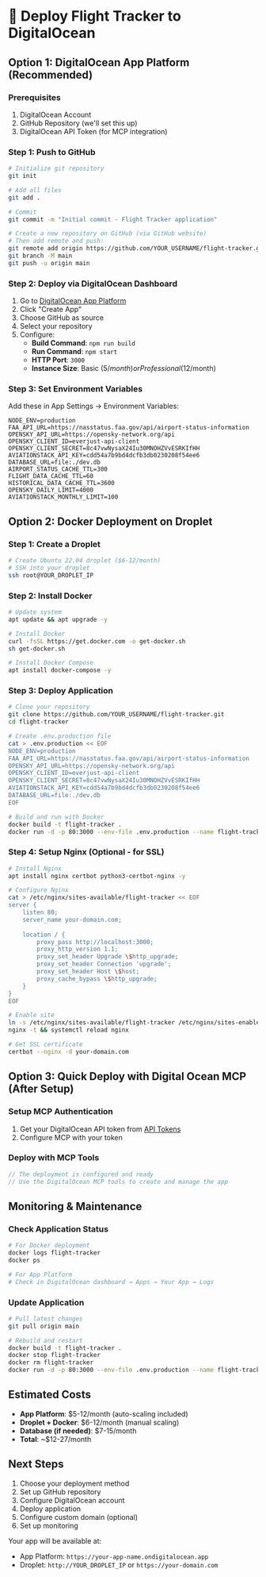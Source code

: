 # 🚀 Deploy Flight Tracker to DigitalOcean

## Option 1: DigitalOcean App Platform (Recommended)

### Prerequisites
1. DigitalOcean Account
2. GitHub Repository (we'll set this up)
3. DigitalOcean API Token (for MCP integration)

### Step 1: Push to GitHub

```bash
# Initialize git repository
git init

# Add all files
git add .

# Commit
git commit -m "Initial commit - Flight Tracker application"

# Create a new repository on GitHub (via GitHub website)
# Then add remote and push:
git remote add origin https://github.com/YOUR_USERNAME/flight-tracker.git
git branch -M main
git push -u origin main
```

### Step 2: Deploy via DigitalOcean Dashboard

1. Go to [DigitalOcean App Platform](https://cloud.digitalocean.com/apps)
2. Click "Create App"
3. Choose GitHub as source
4. Select your repository
5. Configure:
   - **Build Command**: `npm run build`
   - **Run Command**: `npm start`
   - **HTTP Port**: `3000`
   - **Instance Size**: Basic ($5/month) or Professional ($12/month)

### Step 3: Set Environment Variables

Add these in App Settings → Environment Variables:

```env
NODE_ENV=production
FAA_API_URL=https://nasstatus.faa.gov/api/airport-status-information
OPENSKY_API_URL=https://opensky-network.org/api
OPENSKY_CLIENT_ID=everjust-api-client
OPENSKY_CLIENT_SECRET=8c47vwNysaX24Iu30MNOHZVvESRKIfHH
AVIATIONSTACK_API_KEY=cdd54a7b9bd4dcfb3db0230208f54ee6
DATABASE_URL=file:./dev.db
AIRPORT_STATUS_CACHE_TTL=300
FLIGHT_DATA_CACHE_TTL=60
HISTORICAL_DATA_CACHE_TTL=3600
OPENSKY_DAILY_LIMIT=4000
AVIATIONSTACK_MONTHLY_LIMIT=100
```

## Option 2: Docker Deployment on Droplet

### Step 1: Create a Droplet
```bash
# Create Ubuntu 22.04 droplet ($6-12/month)
# SSH into your droplet
ssh root@YOUR_DROPLET_IP
```

### Step 2: Install Docker
```bash
# Update system
apt update && apt upgrade -y

# Install Docker
curl -fsSL https://get.docker.com -o get-docker.sh
sh get-docker.sh

# Install Docker Compose
apt install docker-compose -y
```

### Step 3: Deploy Application
```bash
# Clone your repository
git clone https://github.com/YOUR_USERNAME/flight-tracker.git
cd flight-tracker

# Create .env.production file
cat > .env.production << EOF
NODE_ENV=production
FAA_API_URL=https://nasstatus.faa.gov/api/airport-status-information
OPENSKY_API_URL=https://opensky-network.org/api
OPENSKY_CLIENT_ID=everjust-api-client
OPENSKY_CLIENT_SECRET=8c47vwNysaX24Iu30MNOHZVvESRKIfHH
AVIATIONSTACK_API_KEY=cdd54a7b9bd4dcfb3db0230208f54ee6
DATABASE_URL=file:./dev.db
EOF

# Build and run with Docker
docker build -t flight-tracker .
docker run -d -p 80:3000 --env-file .env.production --name flight-tracker flight-tracker
```

### Step 4: Setup Nginx (Optional - for SSL)
```bash
# Install Nginx
apt install nginx certbot python3-certbot-nginx -y

# Configure Nginx
cat > /etc/nginx/sites-available/flight-tracker << EOF
server {
    listen 80;
    server_name your-domain.com;
    
    location / {
        proxy_pass http://localhost:3000;
        proxy_http_version 1.1;
        proxy_set_header Upgrade \$http_upgrade;
        proxy_set_header Connection 'upgrade';
        proxy_set_header Host \$host;
        proxy_cache_bypass \$http_upgrade;
    }
}
EOF

# Enable site
ln -s /etc/nginx/sites-available/flight-tracker /etc/nginx/sites-enabled/
nginx -t && systemctl reload nginx

# Get SSL certificate
certbot --nginx -d your-domain.com
```

## Option 3: Quick Deploy with Digital Ocean MCP (After Setup)

### Setup MCP Authentication
1. Get your DigitalOcean API token from [API Tokens](https://cloud.digitalocean.com/account/api/tokens)
2. Configure MCP with your token

### Deploy with MCP Tools
```javascript
// The deployment is configured and ready
// Use the DigitalOcean MCP tools to create and manage the app
```

## Monitoring & Maintenance

### Check Application Status
```bash
# For Docker deployment
docker logs flight-tracker
docker ps

# For App Platform
# Check in DigitalOcean dashboard → Apps → Your App → Logs
```

### Update Application
```bash
# Pull latest changes
git pull origin main

# Rebuild and restart
docker build -t flight-tracker .
docker stop flight-tracker
docker rm flight-tracker
docker run -d -p 80:3000 --env-file .env.production --name flight-tracker flight-tracker
```

## Estimated Costs

- **App Platform**: $5-12/month (auto-scaling included)
- **Droplet + Docker**: $6-12/month (manual scaling)
- **Database (if needed)**: $7-15/month
- **Total**: ~$12-27/month

## Next Steps

1. Choose your deployment method
2. Set up GitHub repository
3. Configure DigitalOcean account
4. Deploy application
5. Configure custom domain (optional)
6. Set up monitoring

Your app will be available at:
- App Platform: `https://your-app-name.ondigitalocean.app`
- Droplet: `http://YOUR_DROPLET_IP` or `https://your-domain.com`
